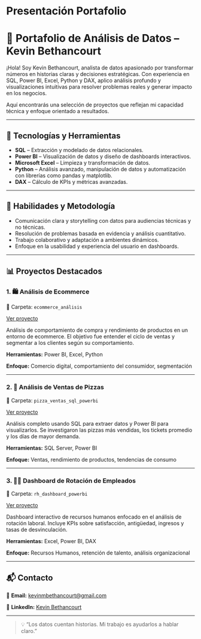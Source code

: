 # Presentación Portafolio

# 📁 Portafolio de Análisis de Datos – Kevin Bethancourt

¡Hola! Soy Kevin Bethancourt, analista de datos apasionado por transformar números en historias claras y decisiones estratégicas. Con experiencia en SQL, Power BI, Excel, Python y DAX, aplico análisis profundo y visualizaciones intuitivas para resolver problemas reales y generar impacto en los negocios.

Aquí encontrarás una selección de proyectos que reflejan mi capacidad técnica y enfoque orientado a resultados.

---

## 🧰 Tecnologías y Herramientas

- **SQL** – Extracción y modelado de datos relacionales.
- **Power BI** – Visualización de datos y diseño de dashboards interactivos.
- **Microsoft Excel** – Limpieza y transformación de datos.
- **Python** – Análisis avanzado, manipulación de datos y automatización con librerías como pandas y matplotlib.
- **DAX** – Cálculo de KPIs y métricas avanzadas.

---

## 🚀 Habilidades y Metodología

- Comunicación clara y storytelling con datos para audiencias técnicas y no técnicas.
- Resolución de problemas basada en evidencia y análisis cuantitativo.
- Trabajo colaborativo y adaptación a ambientes dinámicos.
- Enfoque en la usabilidad y experiencia del usuario en dashboards.

---

## 📊 Proyectos Destacados

### 1. 🛍️ Análisis de Ecommerce

📂 Carpeta: `ecommerce_análisis`

[Ver proyecto](https://github.com/kevinbethancourt/Analisis-de-Datos-Portfolio/tree/main/ecommerce_an%C3%A1lisis)

Análisis de comportamiento de compra y rendimiento de productos en un entorno de ecommerce. El objetivo fue entender el ciclo de ventas y segmentar a los clientes según su comportamiento.

**Herramientas:** Power BI, Excel, Python

**Enfoque:** Comercio digital, comportamiento del consumidor, segmentación

---

### 2. 🍕 Análisis de Ventas de Pizzas

📂 Carpeta: `pizza_ventas_sql_powerbi`

[Ver proyecto](https://www.notion.so/enlace-a-tu-proyecto-pizzas)

Análisis completo usando SQL para extraer datos y Power BI para visualizarlos. Se investigaron las pizzas más vendidas, los tickets promedio y los días de mayor demanda.

**Herramientas:** SQL Server, Power BI

**Enfoque:** Ventas, rendimiento de productos, tendencias de consumo

---

### 3. 🧑‍💼 Dashboard de Rotación de Empleados

📂 Carpeta: `rh_dashboard_powerbi`

[Ver proyecto](https://www.notion.so/enlace-a-tu-proyecto-rrhh)

Dashboard interactivo de recursos humanos enfocado en el análisis de rotación laboral. Incluye KPIs sobre satisfacción, antigüedad, ingresos y tasas de desvinculación.

**Herramientas:** Excel, Power BI, DAX

**Enfoque:** Recursos Humanos, retención de talento, análisis organizacional

---

## 📬 Contacto

📧 **Email:** [kevinmbethancourt@gmail.com](mailto:kevinmbethancourt@gmail.com)

🔗 **LinkedIn:** [Kevin Bethancourt](https://www.linkedin.com/in/kevin-bethancourt-07a88a142)

---

> 💡 “Los datos cuentan historias. Mi trabajo es ayudarlos a hablar claro.”
>
